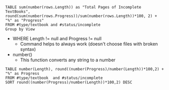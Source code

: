 ```dataview
TABLE sum(number(rows.Length)) as "Total Pages of Incomplete TextBooks", round(sum(number(rows.Progress))/sum(number(rows.Length))*100, 2) + "%" as "Progress"
FROM #type/textbook and #status/incomplete
Group by View
```

- WHERE Length != null and Progress != null
	- Command helps to always work (doesn't choose files with broken syntax)
- number()
	- This function converts any string to a number

```dataview
TABLE number(Length), round((number(Progress)/number(Length))*100,2) + "%" as Progress
FROM #type/textbook  and #status/incomplete 
SORT round((number(Progress)/number(Length))*100,2) DESC
```